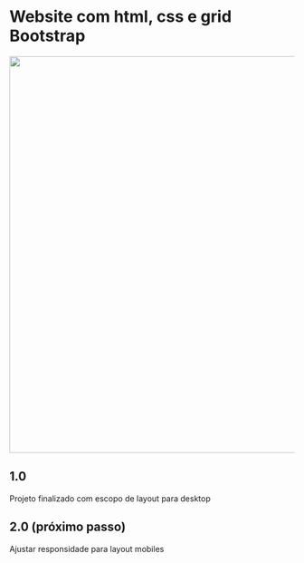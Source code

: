 # Website com html, css e grid Bootstrap

<div align="center">
    <img src="https://github.com/WelintonJLopes/Website-html-css/issues/1#issue-1174718046" width="700px" />
</div>

## 1.0
Projeto finalizado com escopo de layout para desktop

## 2.0 (próximo passo)
Ajustar responsidade para layout mobiles


